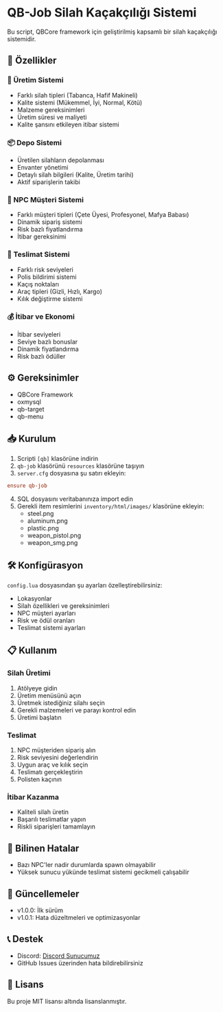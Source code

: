 # QB-Job Silah Kaçakçılığı Sistemi

Bu script, QBCore framework için geliştirilmiş kapsamlı bir silah kaçakçılığı sistemidir.

## 🌟 Özellikler

### 💪 Üretim Sistemi
- Farklı silah tipleri (Tabanca, Hafif Makineli)
- Kalite sistemi (Mükemmel, İyi, Normal, Kötü)
- Malzeme gereksinimleri
- Üretim süresi ve maliyeti
- Kalite şansını etkileyen itibar sistemi

### 📦 Depo Sistemi
- Üretilen silahların depolanması
- Envanter yönetimi
- Detaylı silah bilgileri (Kalite, Üretim tarihi)
- Aktif siparişlerin takibi

### 👥 NPC Müşteri Sistemi
- Farklı müşteri tipleri (Çete Üyesi, Profesyonel, Mafya Babası)
- Dinamik sipariş sistemi
- Risk bazlı fiyatlandırma
- İtibar gereksinimi

### 🚗 Teslimat Sistemi
- Farklı risk seviyeleri
- Polis bildirimi sistemi
- Kaçış noktaları
- Araç tipleri (Gizli, Hızlı, Kargo)
- Kılık değiştirme sistemi

### 💰 İtibar ve Ekonomi
- İtibar seviyeleri
- Seviye bazlı bonuslar
- Dinamik fiyatlandırma
- Risk bazlı ödüller

## ⚙️ Gereksinimler
- QBCore Framework
- oxmysql
- qb-target
- qb-menu

## 📥 Kurulum

1. Scripti `[qb]` klasörüne indirin
2. `qb-job` klasörünü `resources` klasörüne taşıyın
3. `server.cfg` dosyasına şu satırı ekleyin:
```cfg
ensure qb-job
```
4. SQL dosyasını veritabanınıza import edin
5. Gerekli item resimlerini `inventory/html/images/` klasörüne ekleyin:
   - steel.png
   - aluminum.png
   - plastic.png
   - weapon_pistol.png
   - weapon_smg.png

## 🛠️ Konfigürasyon

`config.lua` dosyasından şu ayarları özelleştirebilirsiniz:
- Lokasyonlar
- Silah özellikleri ve gereksinimleri
- NPC müşteri ayarları
- Risk ve ödül oranları
- Teslimat sistemi ayarları

## 📋 Kullanım

### Silah Üretimi
1. Atölyeye gidin
2. Üretim menüsünü açın
3. Üretmek istediğiniz silahı seçin
4. Gerekli malzemeleri ve parayı kontrol edin
5. Üretimi başlatın

### Teslimat
1. NPC müşteriden sipariş alın
2. Risk seviyesini değerlendirin
3. Uygun araç ve kılık seçin
4. Teslimatı gerçekleştirin
5. Polisten kaçının

### İtibar Kazanma
- Kaliteli silah üretin
- Başarılı teslimatlar yapın
- Riskli siparişleri tamamlayın

## 🚫 Bilinen Hatalar
- Bazı NPC'ler nadir durumlarda spawn olmayabilir
- Yüksek sunucu yükünde teslimat sistemi gecikmeli çalışabilir

## 🔄 Güncellemeler
- v1.0.0: İlk sürüm
- v1.0.1: Hata düzeltmeleri ve optimizasyonlar

## 📞 Destek
- Discord: [Discord Sunucumuz](yakında...)
- GitHub Issues üzerinden hata bildirebilirsiniz

## 📜 Lisans
Bu proje MIT lisansı altında lisanslanmıştır. 